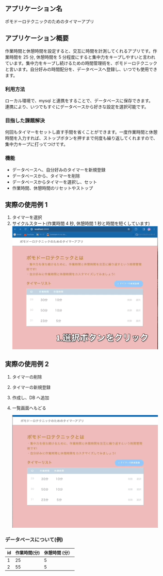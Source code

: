 ## アプリケーション名

ポモドーロテクニックのためのタイマーアプリ

## アプリケーション概要

作業時間と休憩時間を設定すると、交互に時間を計測してくれるアプリです。作業時間を 25 分, 休憩時間を 5 分程度にすると集中力をキープしやすいと言われています。集中力をキープし続けるための時間管理術を、ポモドーロテクニックと言います。自分好みの時間配分を、データベースへ登録し、いつでも使用できます。

### 利用方法

ローカル環境で、mysql と連携をすることで、データベースに保存できます。  
連携により、いつでもすぐにデータベースから好きな設定を選択可能です。

### 目指した課題解決

何回もタイマーをセットし直す手間を省くことができます。一度作業時間と休憩時間を入力すれば、ストップボタンを押すまで何度も繰り返してくれますので、集中力キープに打ってつけです。

### 機能

- データベースへ、自分好みのタイマーを新規登録
- データベースから、タイマーを削除
- データベースからタイマーを選択し、セット
- 作業時間、休憩時間のリセットやストップ

## 実際の使用例 1

1. タイマーを選択
2. サイクルスタート(作業時間 4 秒, 休憩時間 1 秒と時間を短くしています)
   <img src="gif_for_readme/timer.gif" >

## 実際の使用例 2

1. タイマーの削除
2. タイマーの新規登録
3. 作成し、DB へ追加
4. 一覧画面へもどる

   <img src="gif_for_readme/delete_choose_returnback.gif" >

### データベースについて(例)

| id  | 作業時間(分) | 休憩時間 (分） |
| --- | ------------ | -------------- |
| 1   | 25           | 5              |
| 2   | 55           | 5              |
